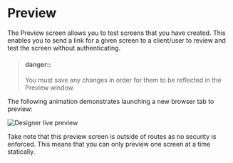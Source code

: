# Preview

The Preview screen allows you to test screens that you have created. This enables you to send a link for a given screen to a client/user to review and test the screen without authenticating. 

> #### danger::
> You must save any changes in order for them to be reflected in the Preview window.

The following animation demonstrates launching a new browser tab to preview:

![Designer live preview](../../../assets/images/designer-live-preview.gif)

Take note that this preview screen is outside of routes as no security is enforced. This means that you can only preview one screen at a time statically.

